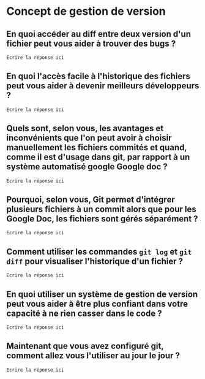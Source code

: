 # Concept de gestion de version

## En quoi accéder au diff entre deux version d'un fichier peut vous aider à trouver des bugs ? 

    Ecrire la réponse ici



## En quoi l'accès facile à l'historique des fichiers peut vous aider à devenir meilleurs développeurs ? 

    Ecrire la réponse ici


## Quels sont, selon vous, les avantages et inconvénients que l'on peut avoir à choisir manuellement les fichiers commités et quand, comme il est d'usage dans git, par rapport à un système automatisé google Google doc ?

    Ecrire la réponse ici


## Pourquoi, selon vous, Git permet d'intégrer plusieurs fichiers à un commit alors que pour les Google Doc, les fichiers sont gérés séparément ?

    Ecrire la réponse ici


## Comment utiliser les commandes `git log` et `git diff` pour visualiser l'historique d'un fichier ?

    Ecrire la réponse ici


## En quoi utiliser un système de gestion de version peut vous aider à être plus confiant dans votre capacité à ne rien casser dans le code ?

    Ecrire la réponse ici


## Maintenant que vous avez configuré git, comment allez vous l'utiliser au jour le jour ? 

    Ecrire la réponse ici
